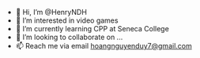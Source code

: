 - 👋 Hi, I’m @HenryNDH
- 👀 I’m interested in video games
- 🌱 I’m currently learning CPP at Seneca College
- 💞️ I’m looking to collaborate on ...
- 📫 Reach me via email hoangnguyenduy7@gmail.com

<!---
HenryNDH/HenryNDH is a ✨ special ✨ repository because its `README.md` (this file) appears on your GitHub profile.
You can click the Preview link to take a look at your changes.
--->
